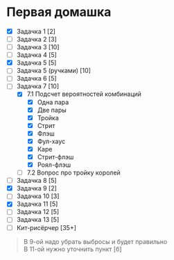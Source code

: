 # Первая домашка
- [X] Задачка 1    [2]
- [ ] Задачка 2    [3]
- [ ] Задачка 3    [10]
- [ ] Задачка 4    [5]
- [X] Задачка 5    [5]
- [ ] Задачка 5 (ручками) [10]
- [ ] Задачка 6    [5]
- [ ] Задачка 7    [10]
  - [X] 7.1 Подсчет вероятностей комбинаций
    - [X] Одна пара
    - [X] Две пары
    - [X] Тройка
    - [X] Стрит
    - [X] Флэш
    - [X] Фул-хаус
    - [X] Каре
    - [X] Стрит-флэш
    - [X] Роял-флэш
  - [ ] 7.2 Вопрос про тройку королей
- [ ] Задачка 8    [5]
- [X] Задачка 9   [2]
- [ ] Задачка 10   [3]
- [X] Задачка 11   [5]
- [ ] Задачка 12   [5]
- [ ] Задачка 13   [5]
- [ ] Кит-рисёрчер [35+]

> В 9-ой надо убрать выбросы и будет правильно <br/>
> В 11-ой нужно уточнить пункт [б]  
